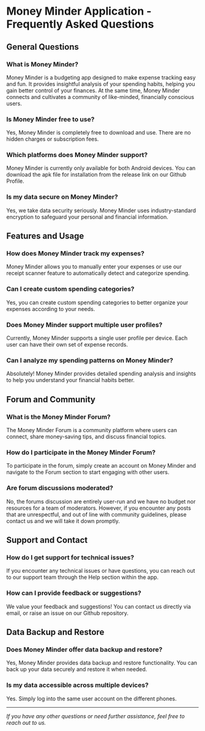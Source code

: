 # Money Minder Application - Frequently Asked Questions

## General Questions

### What is Money Minder?

Money Minder is a budgeting app designed to make expense tracking easy and fun. It provides insightful analysis of your spending habits, helping you gain better control of your finances.
At the same time, Money Minder connects and cultivates a community of like-minded, financially conscious users.

### Is Money Minder free to use?

Yes, Money Minder is completely free to download and use. There are no hidden charges or subscription fees.

### Which platforms does Money Minder support?

Money Minder is currently only available for both Android devices. You can download the apk file for installation from the release link on our Github Profile.

### Is my data secure on Money Minder?

Yes, we take data security seriously. Money Minder uses industry-standard encryption to safeguard your personal and financial information.

## Features and Usage

### How does Money Minder track my expenses?

Money Minder allows you to manually enter your expenses or use our receipt scanner feature to automatically detect and categorize spending.

### Can I create custom spending categories?

Yes, you can create custom spending categories to better organize your expenses according to your needs.

### Does Money Minder support multiple user profiles?

Currently, Money Minder supports a single user profile per device. Each user can have their own set of expense records.

### Can I analyze my spending patterns on Money Minder?

Absolutely! Money Minder provides detailed spending analysis and insights to help you understand your financial habits better.


## Forum and Community

### What is the Money Minder Forum?

The Money Minder Forum is a community platform where users can connect, share money-saving tips, and discuss financial topics.

### How do I participate in the Money Minder Forum?

To participate in the forum, simply create an account on Money Minder and navigate to the Forum section to start engaging with other users.

### Are forum discussions moderated?

No, the forums discussion are entirely user-run and we have no budget nor resources for a team of moderators. However, if you encounter any posts that are unrespectful, and out of line with community guidelines,
please contact us and we will take it down promptly.

## Support and Contact

### How do I get support for technical issues?

If you encounter any technical issues or have questions, you can reach out to our support team through the Help section within the app.

### How can I provide feedback or suggestions?

We value your feedback and suggestions! You can contact us directly via email, or raise an issue on our Github repository.

## Data Backup and Restore

### Does Money Minder offer data backup and restore?

Yes, Money Minder provides data backup and restore functionality. You can back up your data securely and restore it when needed.

### Is my data accessible across multiple devices?

Yes. Simply log into the same user account on the different phones.

---
*If you have any other questions or need further assistance, feel free to reach out to us.*
